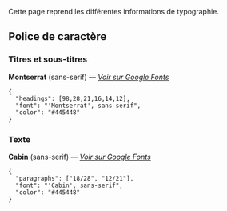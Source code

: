 Cette page reprend les différentes informations de typographie.

## Police de caractère

### Titres et sous-titres

**Montserrat** (sans-serif) — [_Voir sur Google Fonts_](https://fonts.google.com/specimen/Montserrat)

```type
{
  "headings": [98,28,21,16,14,12],
  "font": "'Montserrat', sans-serif",
  "color": "#445448"
}
```

### Texte

**Cabin** (sans-serif) — [_Voir sur Google Fonts_](https://fonts.google.com/specimen/Cabin)

```type
{
  "paragraphs": ["18/28", "12/21"],
  "font": "'Cabin', sans-serif",
  "color": "#445448"
}
```
